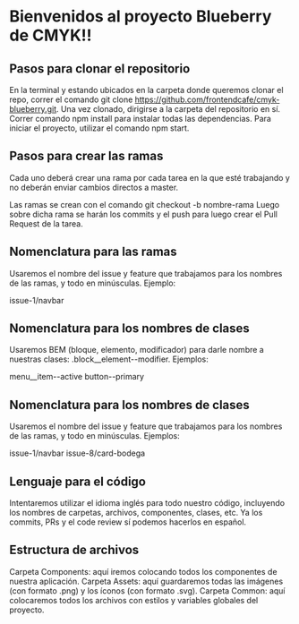# Bienvenidos al proyecto Blueberry de CMYK!!

## Pasos para clonar el repositorio

En la terminal y estando ubicados en la carpeta donde queremos clonar el repo, correr el comando git clone https://github.com/frontendcafe/cmyk-blueberry.git.
Una vez clonado, dirigirse a la carpeta del repositorio en sí.
Correr comando npm install para instalar todas las dependencias.
Para iniciar el proyecto, utilizar el comando npm start.

## Pasos para crear las ramas
Cada uno deberá crear una rama por cada tarea en la que esté trabajando y no deberán enviar cambios directos a master.

Las ramas se crean con el comando git checkout -b nombre-rama
Luego sobre dicha rama se harán los commits y el push para luego crear el Pull Request de la tarea.

## Nomenclatura para las ramas
Usaremos el nombre del issue y feature que trabajamos para los nombres de las ramas, y todo en minúsculas. Ejemplo:

issue-1/navbar

## Nomenclatura para los nombres de clases
Usaremos BEM (bloque, elemento, modificador) para darle nombre a nuestras clases: .block__element--modifier. Ejemplos:

menu__item--active
button--primary

## Nomenclatura para los nombres de clases
Usaremos el nombre del issue y feature que trabajamos para los nombres de las ramas, y todo en minúsculas. Ejemplos:

issue-1/navbar
issue-8/card-bodega

## Lenguaje para el código
Intentaremos utilizar el idioma inglés para todo nuestro código, incluyendo los nombres de carpetas, archivos, componentes, clases, etc.
Ya los commits, PRs y el code review sí podemos hacerlos en español.

## Estructura de archivos

Carpeta Components: aquí iremos colocando todos los componentes de nuestra aplicación.
Carpeta Assets: aquí guardaremos todas las imágenes (con formato .png) y los íconos (con formato .svg).
Carpeta Common: aquí colocaremos todos los archivos con estilos y variables globales del proyecto.

